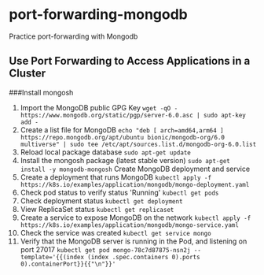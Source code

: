 # port-forwarding-mongodb
Practice port-forwarding with Mongodb
## Use Port Forwarding to Access Applications in a Cluster
###Install mongosh
1. Import the MongoDB public GPG Key
`wget -qO - https://www.mongodb.org/static/pgp/server-6.0.asc | sudo apt-key add -`
2. Create a list file for MongoDB 
`echo "deb [ arch=amd64,arm64 ] https://repo.mongodb.org/apt/ubuntu bionic/mongodb-org/6.0 multiverse" | sudo tee /etc/apt/sources.list.d/mongodb-org-6.0.list`
3. Reload local package database 
`sudo apt-get update`
4. Install the mongosh package (latest stable version) 
`sudo apt-get install -y mongodb-mongosh`
Create MongoDB deployment and service
1. Create a deployment that runs MongoDB 
`kubectl apply -f https://k8s.io/examples/application/mongodb/mongo-deployment.yaml`
2. Check pod status to verify status 'Running'
`kubectl get pods`
3. Check deployment status
`kubectl get deployment`
4. View ReplicaSet status
`kubectl get replicaset`
5. Create a service to expose MongoDB on the network
`kubectl apply -f https://k8s.io/examples/application/mongodb/mongo-service.yaml`
6. Check the service was created
`kubectl get service mongo`
7. Verify that the MongoDB server is running in the Pod, and listening on port 27017
`kubectl get pod mongo-78c7d87875-nsn2j --template='{{(index (index .spec.containers 0).ports 0).containerPort}}{{"\n"}}'`

